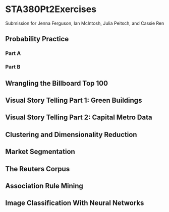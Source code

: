 # STA380Pt2Exercises
Submission for Jenna Ferguson, Ian McIntosh, Julia Peitsch, and Cassie Ren
## Probability Practice
### Part A
### Part B
## Wrangling the Billboard Top 100
## Visual Story Telling Part 1: Green Buildings
## Visual Story Telling Part 2: Capital Metro Data
## Clustering and Dimensionality Reduction
## Market Segmentation
## The Reuters Corpus
## Association Rule Mining
## Image Classification With Neural Networks
